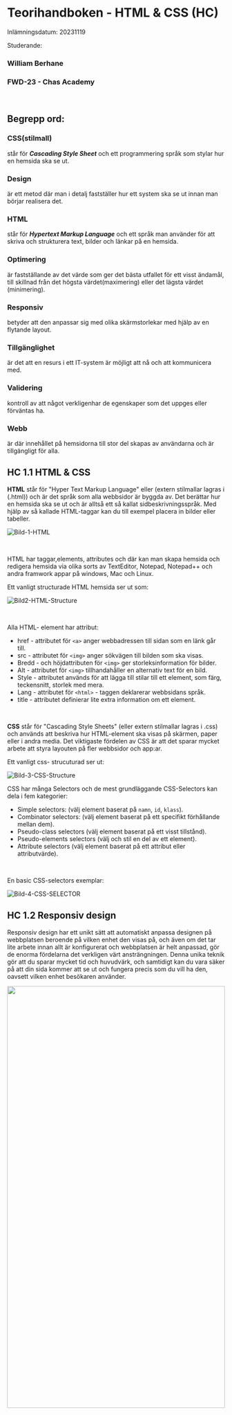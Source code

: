 # Teorihandboken - HTML & CSS (HC)

Inlämningsdatum: 20231119

Studerande: 

### William Berhane 

### FWD-23 - Chas Academy

<br>

## Begrepp ord:

### CSS(stilmall)

står för ***Cascading Style Sheet*** och ett programmering språk som stylar hur en hemsida ska se ut.

### Design

är ett metod där man i detalj fastställer hur ett system ska se ut innan man börjar realisera det.

### HTML

står för ***Hypertext Markup Language*** och ett språk man använder för att skriva och strukturera text, bilder och länkar på en hemsida. 

### Optimering

är fastställande av det värde som ger det bästa utfallet för ett visst ändamål, till skillnad från det högsta värdet(maximering) eller det lägsta värdet (minimering).

### Responsiv

betyder att den anpassar sig med olika skärmstorlekar med hjälp av en flytande layout. 

### Tillgänglighet 

är det att en resurs i ett IT-system är möjligt att nå och att kommunicera med.

### Validering

kontroll av att något verkligenhar de egenskaper som det uppges eller förväntas ha. 

### Webb

är där innehållet på hemsidorna till stor del skapas av användarna och är tillgängligt för alla.

## HC 1.1 HTML & CSS

**HTML** står för "Hyper Text Markup Language" eller (extern stilmallar lagras i (.html)) och är det språk som alla webbsidor är byggda av. Det berättar hur en hemsida ska se ut och är alltså ett så kallat sidbeskrivningsspråk. Med hjälp av så kallade HTML-taggar kan du till exempel placera in bilder eller tabeller.

![Bild-1-HTML](htmlT2.png)

<br>

HTML har taggar,elements, attributes och där kan man skapa hemsida och redigera hemsida via olika sorts av TextEditor, Notepad, Notepad++ och andra framwork appar på windows, Mac och Linux.

Ett vanligt structurade HTML hemsida ser ut som: 

![Bild2-HTML-Structure](HTML-structure.png)

<br>

Alla HTML- element har attribut:
   - href - attributet för `<a>` anger webbadressen till sidan som en länk går till. 
   - src - attributet för `<img>` anger sökvägen till bilden som ska visas. 
   - Bredd - och höjdattributen för `<img>` ger storleksinformation för bilder. 
   - Alt - attributet för `<img>` tillhandahåller en alternativ text för en bild. 
   - Style - attributet används för att lägga till stilar till ett element, som färg, teckensnitt, storlek med mera.
   - Lang - attributet för `<html>` - taggen deklarerar webbsidans språk. 
   - title - attributet definierar lite extra information om ett element. 

<br>

**CSS** står för "Cascading Style Sheets" (eller extern stilmallar lagras i .css) och används att beskriva hur HTML-element ska visas på skärmen, paper eller i andra media. Det viktigaste fördelen av CSS är att det sparar mycket arbete att styra layouten på fler webbsidor och app:ar. 

Ett vanligt css- strucuturad ser ut:

![Bild-3-CSS-Structure](cssT2.png)

CSS har många Selectors och de mest grundläggande CSS-Selectors kan dela i fem kategorier:
   -  Simple selectors: (välj element baserat på `namn`, `id`, `klass`).
   -  Combinator selectors: (välj element baserat på ett specifikt förhållande mellan dem).
   - Pseudo-class selectors (välj element baserat på ett visst tillstånd).
   - Pseudo-elements selectors (välj och stil en del av ett element).
   - Attribute selectors (välj element baserat på ett attribut eller attributvärde).
  
  <br>

En basic CSS-selectors exemplar:

![Bild-4-CSS-SELECTOR](css-selectors.png)

## HC 1.2 Responsiv design
Responsiv design har ett unikt sätt att automatiskt anpassa designen på webbplatsen beroende på vilken enhet den visas på, och även om det tar lite arbete innan allt är konfigurerat och webbplatsen är helt anpassad, gör de enorma fördelarna det verkligen värt ansträngningen. Denna unika teknik gör att du sparar mycket tid och huvudvärk, och samtidigt kan du vara säker på att din sida kommer att se ut och fungera precis som du vill ha den, oavsett vilken enhet besökaren använder.

<img src="responsiv.png" width="100%" height="50%">

Fördelar med responsiv-design:

- Snygg design för alla enheter och plattformar 
- Bättre för sökmotoroptimering 
- Billigare att utveckla en responsiv webbplats istället för flera för olika enheter 
- Användarupplevelsen förbättras 
- Förenklar administration och överblick 

Nackdelar är naturligtvis inte de enda fördelarna med att använda responsiv design:

-  Vissa delar av layouter kan vara svåra att göra responsiva. Avancerade tabeller är ett exempel. 
-  Ibland måste man kompromissa med estetiken. Funktion måste komma före estetik för att ytan ska vara lyhörd för att vara praktisk. 
-  Responsiva webbplatser kan ibland vara svårare att arbeta med i vissa publiceringsverktyg (CMS) eftersom det finns fler sidmallar att ta hänsyn till.
-  Om du jobbar mot målgrupper med väldigt gamla sajter kan de ha problem med responsiva sidor eftersom sajten kräver några nya kommandon för att hanteras.

## HC 1.3 Tillgänglighet inom webb

Webbtillgänglighet beskriver hur man gör webbinnehåll mer tillgängligt för personer med funktionsnedsättning. Tillgänglighet omfattar ett brett spektrum av funktionshinder, inklusive syn-, hörsel-, fysiska, tal-, intellektuella, språk-, inlärnings- och neurologiska funktionshinder. Även om dessa riktlinjer täcker ett brett spektrum av frågor, kan de inte tillgodose behoven hos människor med alla typer, grader och kombinationer av funktionshinder. Dessa riktlinjer gör webbplatsinnehåll mer användbart för äldre individer vars förmågor förändras på grund av åldrande och ofta förbättrar användarna överlag.

WCAG(Web Content Accessibility Guidelines) tas vissa standard fram W3C Web Accessibility Initiative:
  
- Märkbar - gör det enkelt för användare att se och höra innehåll etc.
- Manövrerbar - hjälp användare navigera och hitta innehåll etc. 
- Begriplig - hjälp användare att undvika och rätta till misstag etc.
- Robust - maximera kompabilitet med nuvarande och framtida användarverktyg.

## HC 1.4 Aktuella webbstandarder (gällande och kommande standarder)

Webbstandarder är rekommendationer från World Wide Web Consortium (W3C) och andra standardiseringsorgan, om hur webbaserat innehåll ska skapas och tolkas. Webbplatsstandarder har funnits sedan webbutvecklings gryning, och det är först på senare år som rekommendationerna har fått ett brett stöd över stora sajter.

Det finns att en hemsida följer för webbstandarder:

- Följer W3C:s rekommendationer 
- Använder giltig HTML eller XHTML 
- Använder CSS i stället för tabeller för layout 
- Har logiskt uppmärkt innehåll 
- är skapat för att fungera i alla webbläsare  

Webbstandarder syftar till att säkerställa hållbarheten hos information som publiceras på webben, vilket gör den tillgänglig för så många webbanvändare som möjligt. Webbplatser som utformats för att följa webbläsarstandarder kommer att fortsätta att fungera korrekt även på nya webbläsare.

## HC 1.5 CSS Pre-processorer (ex SASS/LESS)

Det finns tre primära CSS-Preprocessorer på marknaden idag, `Sass` , `Less`  och `Stylus`. I det här inlägget kommer vi att jämför de två preprocessorerna som verkar vara de mest använda bland utvecklare, Sass vs Less. Genom att byta en pre-processorn kan hjälpa till att effektivisera din utvecklingsprocess.
En CSS pre-processorn är i grunden ett skriptspråk som utökar CSS och sedan kompilerar det till vanlig CSS. 

En vanlig Sass kod:

![Bild-6-Sass](sass.png)

#### Sass Vs Less

Sass och Less är båda mycket kraftfulla CSS-tillägg. Du kan tänka på dem som mer av ett programmeringsspråk som är utformat för att göra CSS mer underhållbar, teman och utbyggbar. Både Sass och Less är bakåtkompatibla så att du enkelt kan konvertera dina befintliga CSS-filer bara genom att byta namn på `.css` filtillägget till `.less` eller `.scss` respektive. Less är JavaScript baserat och Sass är Ruby baserat.  

## HC 1.6 Optimering och validering av HTML & CSS

Optimering, sökmotoroptimering eller positionering betyder att utveckla webbsidor så att de blir sökbara och att de verkligen hitta via sökmotorer på Internet. Webbsökaren letar efter en produkter eller en service på de förtsa  fem sidorna som en sökmotor visar oss optimering hjälper att placera dina sidor på de första fem sidorna på sökmotorerna. Optimering är den enda tekniken för webbsidor för att hitta nya besökare och klienter.

#### Hur optimerar man en webbsida för sökmotorerna

För att optimera webbsidor, så att de blir sökbara och för att webbesökaren ska hitta dem via sökmororer, behövs en webbteknik som anpassar sidorna till en algoritm med över 100 parameter. Detta börjar med en logisk hierarkisk strukturav en webbsida och en valid kod, fortsätter med web copywriting, redaktionen från länktexter och slutar sedan med att använda kunskapen av internet marketing.

Validering är att kontrollera att man följer aktuella standarer för HTML och CSS.
Hur kan man då validera en webbsida? Inget är enklare än en validering. Med hjälp av W3C-Validatoren kan varje webbmaster validera sina sidor, redan i början av utvecklingen och korrigera alla fel innan de kan komma att förorsaka problem. En validator är inget annat än en korrigerare för rättstavning och grammatik, som alla textprogram har. Skillnaden är endast att validatoren inspekterar koden `HTML` och `xhtml` och inte rättstavningen. En validator hjälper också nybörjaren att skriva den rätta koden.

En vanlig och mest känd HTML och CSS validation hemsida.

![Bild-7-HTML-validator](html_validate.png)

Anledningen till validering är egentligen för att vi begår misstag. Därför att validering hjälper oss att enkelt fånga enkla misstag och snedsteg utan större huvudvärk. 

En vanlig och mest känd CSS och HTML validation hemsida.

![Bild-8-CSS-validator](css_validate.png)

Naturligtvis, det är inte bara de här sidorna förutom det finns också många andra hemsidor som validerar HTML och CSS. 

<br>

Källor:

<br>

https://www.w3schools.com/html/
https://www.svenskwebbhandel.se/blogg/vad-ar-html/1252
https://www.west-tech.se/vanliga-begrepp-inom-webbdesign/
https://webbyra-wordpress.se/responsive-design/
https://www.webbdesignguiden.se/responsiv-design/
https://responsivwebbdesign.wordpress.com/2013/07/05/10-nackdelar-med-responsive-web-design/
https://www.w3.org/TR/WCAG21/#time-based-media
https://www.happiness.se/artiklar/vad-ar-webbstandarder
http://validator.w3.org/
https://www.webbdesign-karlin.se/validator.html





![bilder källor]
( responsiv-design- https://images.app.goo.gl/Jh4MJwtgAeqfVRU9A ) 